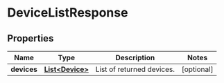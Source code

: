 

# DeviceListResponse


## Properties

| Name | Type | Description | Notes |
|------------ | ------------- | ------------- | -------------|
|**devices** | [**List&lt;Device&gt;**](Device.md) | List of returned devices. |  [optional] |



